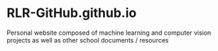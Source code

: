 # RLR-GitHub.github.io
Personal website composed of machine learning and computer vision projects as well as other school documents / resources

